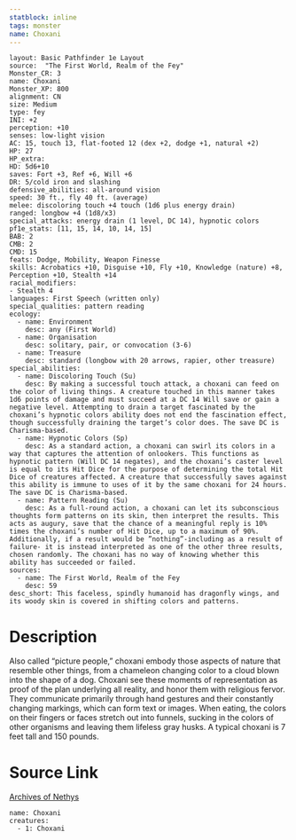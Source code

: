 ```yaml
---
statblock: inline
tags: monster
name: Choxani
---
```

```statblock
layout: Basic Pathfinder 1e Layout
source:  "The First World, Realm of the Fey"
Monster_CR: 3
name: Choxani
Monster_XP: 800
alignment: CN
size: Medium
type: fey
INI: +2
perception: +10
senses: low-light vision
AC: 15, touch 13, flat-footed 12 (dex +2, dodge +1, natural +2)
HP: 27
HP_extra: 
HD: 5d6+10
saves: Fort +3, Ref +6, Will +6
DR: 5/cold iron and slashing
defensive_abilities: all-around vision
speed: 30 ft., fly 40 ft. (average)
melee: discoloring touch +4 touch (1d6 plus energy drain)
ranged: longbow +4 (1d8/x3)
special_attacks: energy drain (1 level, DC 14), hypnotic colors
pf1e_stats: [11, 15, 14, 10, 14, 15]
BAB: 2
CMB: 2
CMD: 15
feats: Dodge, Mobility, Weapon Finesse
skills: Acrobatics +10, Disguise +10, Fly +10, Knowledge (nature) +8, Perception +10, Stealth +14
racial_modifiers:
- Stealth 4
languages: First Speech (written only)
special_qualities: pattern reading
ecology:
  - name: Environment
    desc: any (First World)
  - name: Organisation
    desc: solitary, pair, or convocation (3-6)
  - name: Treasure
    desc: standard (longbow with 20 arrows, rapier, other treasure)
special_abilities:
  - name: Discoloring Touch (Su)
    desc: By making a successful touch attack, a choxani can feed on the color of living things. A creature touched in this manner takes 1d6 points of damage and must succeed at a DC 14 Will save or gain a negative level. Attempting to drain a target fascinated by the choxani’s hypnotic colors ability does not end the fascination effect, though successfully draining the target’s color does. The save DC is Charisma-based.
  - name: Hypnotic Colors (Sp)
    desc: As a standard action, a choxani can swirl its colors in a way that captures the attention of onlookers. This functions as hypnotic pattern (Will DC 14 negates), and the choxani’s caster level is equal to its Hit Dice for the purpose of determining the total Hit Dice of creatures affected. A creature that successfully saves against this ability is immune to uses of it by the same choxani for 24 hours. The save DC is Charisma-based.
  - name: Pattern Reading (Su)
    desc: As a full-round action, a choxani can let its subconscious thoughts form patterns on its skin, then interpret the results. This acts as augury, save that the chance of a meaningful reply is 10% times the choxani’s number of Hit Dice, up to a maximum of 90%. Additionally, if a result would be ”nothing”-including as a result of failure- it is instead interpreted as one of the other three results, chosen randomly. The choxani has no way of knowing whether this ability has succeeded or failed.
sources:
  - name: The First World, Realm of the Fey
    desc: 59
desc_short: This faceless, spindly humanoid has dragonfly wings, and its woody skin is covered in shifting colors and patterns.
```
# Description
Also called “picture people,” choxani embody those aspects of nature that resemble other things, from a chameleon changing color to a cloud blown into the shape of a dog. Choxani see these moments of representation as proof of the plan underlying all reality, and honor them with religious fervor. They communicate primarily through hand gestures and their constantly changing markings, which can form text or images. When eating, the colors on their fingers or faces stretch out into funnels, sucking in the colors of other organisms and leaving them lifeless gray husks. A typical choxani is 7 feet tall and 150 pounds.
# Source Link
[Archives of Nethys](https://aonprd.com/MonsterDisplay.aspx?ItemName=Choxani)
```encounter-table
name: Choxani
creatures:
  - 1: Choxani
```
